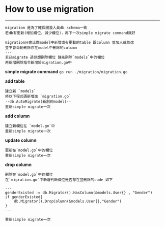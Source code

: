 # How to use migration
---
~~~
migration 是為了確保開發人員db schema一致
若db有更新(增加欄位、減少欄位)，再下一次simple migrate command就好

migration只會比對model中新增或有更動的table 跟column 並加入或修改
並不會自動刪除你在model中刪除的column
---
若已migrate 過但想刪除欄位 請先刪除`models`中的欄位
再新增刪除指令新增於migration.go中

~~~

**simple migrate command**
```go run ./migration/migration.go```

**add table**
~~~
建立新 `models` 
將以下程式碼新增進 `migration.go`
--db.AutoMigrate(新創的model)--
重新simple migrate一次
~~~

**add column**
~~~
建立新欄位在 `model.go`中
重新simple migrate一次
~~~

**update column**
~~~
更新在`model.go`中的欄位
重新simple migrate一次
~~~

**drop column**
~~~
刪除在`model.go`中的欄位
在`migration.go`中新增判斷欄位是否存在並刪除的code 如下

---
genderExisted := db.Migrator().HasColumn(&models.User{} , "Gender")
if genderExisted{
    db.Migrator().DropColumn(&models.User{},"Gender")
}
---

重新simple migrate一次
~~~
